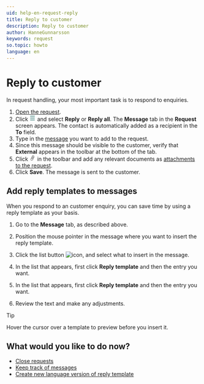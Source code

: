```yaml
---
uid: help-en-request-reply
title: Reply to customer
description: Reply to customer
author: HanneGunnarsson
keywords: request
so.topic: howto
language: en
---
```


# Reply to customer

In request handling, your most important task is to respond to enquiries.

1. [Open the request][1].
1. Click ![icon][img1] and select **Reply** or **Reply all**. The **Message** tab in the **Request** screen appears. The contact is automatically added as a recipient in the **To** field.
1. Type in the [message][2] you want to add to the request.
1. Since this message should be visible to the customer, verify that **External** appears in the toolbar at the bottom of the tab.
1. Click ![icon][img2] in the toolbar and add any relevant documents as [attachments to the request][2].
1. Click **Save**. The message is sent to the customer.

## Add reply templates to messages

When you respond to an customer enquiry, you can save time by using a reply template as your basis.

1. Go to the **Message** tab, as described above.

1. Position the mouse pointer in the message where you want to insert the reply template.

1. Click the list button ![icon][img3], and select what to insert in the message.

1. In the list that appears, first click **Reply template** and then the entry you want.

1. In the list that appears, first click **Reply template** and then the entry you want.

1. Review the text and make any adjustments.

> [!TIP]
> Hover the cursor over a template to preview before you insert it.

## What would you like to do now?

* [Close requests][3]
* [Keep track of messages][4]
* [Create new language version of reply template][5]

<!-- Referenced links -->
[1]: ../index.md#open
[2]: create.md#message
[3]: close.md
[4]: flag-message.md
[5]: ../../../service/reply-templates/learn/new-language.md

<!-- Referenced images -->
[img1]: ../../../../media/icons/btn-menu.png
[img2]: ../../../../media/icons/service/msg-attachment.png
[img3]: ../../../../../common/icons/dropdown-arrow.png
